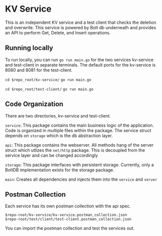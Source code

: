 # KV Service 


This is an independent KV service and a test client that checks the deletion and overwrite. This service is powered by Bolt db underneath and provides an API to perform Get, Delete, and Insert operations.


## Running locally


To run locally, you can run `go run main.go` for the two services kv-service and test-client in separate terminals. The default ports for the kv-service is 8080 and 8081 for the test-client.

`cd $repo_root/kv-service/`
`go run main.go`

`cd $repo_root/test-client/`
`go run main.go`


## Code Organization

There are two directories, kv-service and test-client.

`service`: This package contains the main business logic of the application. Code is organized in multiple files within the package. The service struct depends on `storage` which is the db abstraction layer.

`api`: This package contains the webserver. All methods hang of the server struct which utlizes the `net/http` package. This is decoupled from the service layer and can be changed accordingly

`storage`: This package interfaces with persistent storage. Currently, only a BoltDB implementation exists for the storage package.

`main`: Creates all dependencies and injects them into the `service` and `server`

## Postman Collection

Each service has its own postman collection with the api spec.

```
$repo-root/kv-service/kv-service.postman_collection.json 
$repo-root/test/client/test-client.postman_collection.json 
```

You can import the postman collection and test the services out.
